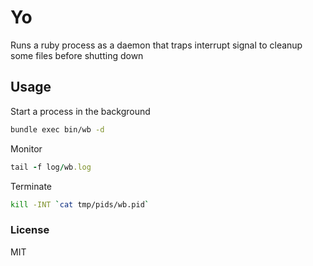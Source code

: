 Yo
===

Runs a ruby process as a daemon that traps interrupt signal to cleanup some files before shutting down

## Usage

Start a process in the background

```bash
bundle exec bin/wb -d
```

Monitor

```ruby
tail -f log/wb.log
```

Terminate

```bash
kill -INT `cat tmp/pids/wb.pid`
```

### License

MIT